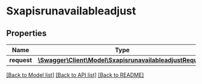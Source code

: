# Sxapisrunavailableadjust

## Properties
Name | Type | Description | Notes
------------ | ------------- | ------------- | -------------
**request** | [**\Swagger\Client\Model\SxapisrunavailableadjustRequest**](SxapisrunavailableadjustRequest.md) |  | [optional] 

[[Back to Model list]](../README.md#documentation-for-models) [[Back to API list]](../README.md#documentation-for-api-endpoints) [[Back to README]](../README.md)


